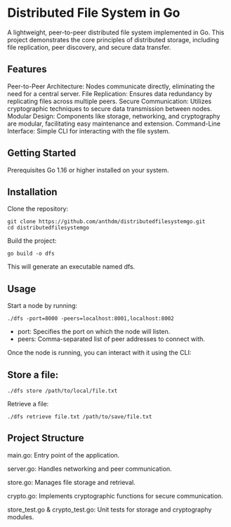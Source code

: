 # Distributed File System in Go
A lightweight, peer-to-peer distributed file system implemented in Go. This project demonstrates the core principles of distributed storage, including file replication, peer discovery, and secure data transfer.

## Features
Peer-to-Peer Architecture: Nodes communicate directly, eliminating the need for a central server.
File Replication: Ensures data redundancy by replicating files across multiple peers.
Secure Communication: Utilizes cryptographic techniques to secure data transmission between nodes.
Modular Design: Components like storage, networking, and cryptography are modular, facilitating easy maintenance and extension.
Command-Line Interface: Simple CLI for interacting with the file system.

## Getting Started
Prerequisites
Go 1.16 or higher installed on your system.

## Installation
Clone the repository:

```
git clone https://github.com/anthdm/distributedfilesystemgo.git
cd distributedfilesystemgo
```

Build the project:
```
go build -o dfs
```

This will generate an executable named dfs.

## Usage
Start a node by running:

```
./dfs -port=8000 -peers=localhost:8001,localhost:8002
```
- port: Specifies the port on which the node will listen.
- peers: Comma-separated list of peer addresses to connect with.


Once the node is running, you can interact with it using the CLI:

## Store a file:

```
./dfs store /path/to/local/file.txt
```

Retrieve a file:

```
./dfs retrieve file.txt /path/to/save/file.txt
```

##  Project Structure
main.go: Entry point of the application.

server.go: Handles networking and peer communication.

store.go: Manages file storage and retrieval.

crypto.go: Implements cryptographic functions for secure communication.

store_test.go & crypto_test.go: Unit tests for storage and cryptography modules.

